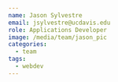 ```yaml
---
name: Jason Sylvestre
email: jsylvestre@ucdavis.edu
role: Applications Developer
image: /media/team/jason_pic
categories:
  - team
tags:
  - webdev
---
```

